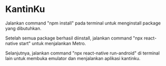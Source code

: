 # KantinKu
Jalankan command "npm install" pada terminal untuk menginstall package yang dibutuhkan.

Setelah semua package berhasil diinstall, jalankan command "npx react-native start" untuk menjalankan Metro.

Selanjutnya, jalankan command "npx react-native run-android" di terminal lain untuk membuka emulator dan menjalankan aplikasi kantinku.
